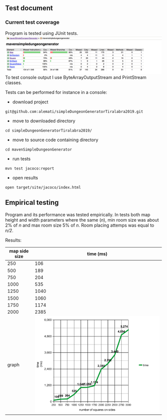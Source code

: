 ## Test document  

### Current test coverage
Program is tested using JUnit tests.
<img src="https://github.com/alemati/simpleDungeonGeneratorTiralabra2019/blob/master/documentation/coverageAfterWeek6.png" width="1000">  
To test console output I use ByteArrayOutputStream and PrintStream classes.

Tests can be performed for instance in a console:
* download project
```
git@github.com:alemati/simpleDungeonGeneratorTiralabra2019.git
```
* move to downloaded directory
```
cd simpleDungeonGeneratorTiralabra2019/
```
* move to source code containing directory
```
cd mavenSimpleDungeonGenerator
```
* run tests
```
mvn test jacoco:report
```
* open results
```
open target/site/jacoco/index.html
```

## Empirical testing  
Program and its performance was tested empirically. In tests both map height and width parameters where the same (_n_), min room size was about 2% of _n_ and max room size 5% of _n_. Room placing attemps was equal to _n/2_. 

Results:  

map side size | time (ms) 
------ | ------
250|106
500|189
750|204
1000|535
1250|1040
1500|1060
1750|1174
2000|2385
graph|![](https://github.com/alemati/simpleDungeonGeneratorTiralabra2019/blob/master/documentation/graph.png)

